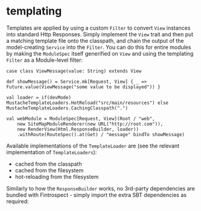 # templating
Templates are applied by using a custom ```Filter``` to convert ```View``` instances into standard Http Responses. Simply implement the 
```View``` trait and then put a matching template file onto the classpath, and chain the output of the model-creating ```Service``` into 
the ```Filter```. You can do this for entire modules by making the ```ModuleSpec``` itself generified on ```View``` and using the 
templating ```Filter``` as a Module-level filter:

```
case class ViewMessage(value: String) extends View

def showMessage() = Service.mk[Request, View] { _ => Future.value(ViewMessage("some value to be displayed")) }

val loader = if(devMode) MustacheTemplateLoaders.HotReload("src/main/resources") else MustacheTemplateLoaders.CachingClasspath(".")

val webModule = ModuleSpec[Request, View](Root / "web",
    new SiteMapModuleRenderer(new URL("http://root.com")),
    new RenderView(Html.ResponseBuilder, loader))
    .withRoute(RouteSpec().at(Get) / "message" bindTo showMessage)
```

Available implementations of the `TemplateLoader` are (see the relevant implementation of `TemplateLoaders`):
- cached from the classpath
- cached from the filesystem
- hot-reloading from the filesystem

Similarly to how the ```ResponseBuilder``` works, no 3rd-party dependencies are bundled with Fintrospect - simply import the extra SBT dependencies 
as required:
